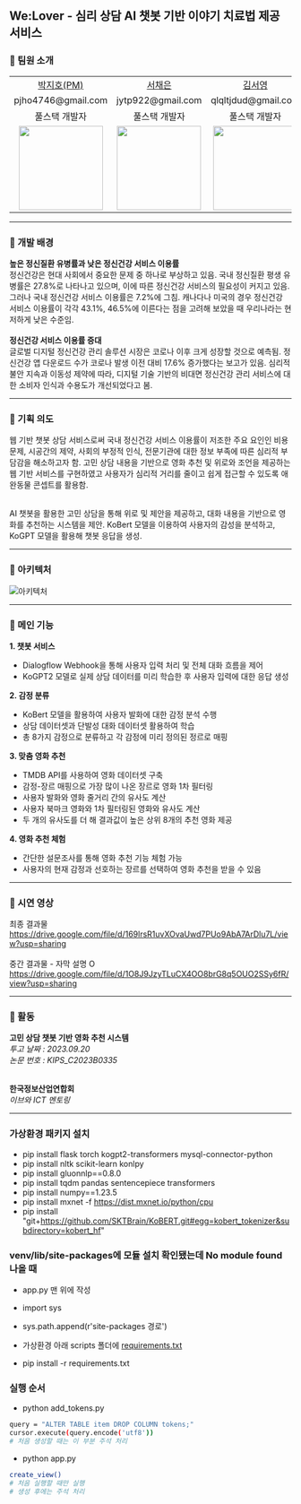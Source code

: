We:Lover - 심리 상담 AI 챗봇 기반 이야기 치료법 제공 서비스
---
### 📍 팀원 소개
<table>
  <tr>
    <td align="center"><a href="https://github.com/pjho4746">박지호(PM)</a></td>
    <td align="center"><a href="https://github.com/seoyeong12">서채은</td>
    <td align="center"><a href="https://github.com/chaeeunnn">김서영</td>
    <td align="center"><a href="https://github.com/jayy118">이재현</td>
  </tr>
  <tr>
    <td align="center">pjho4746@gmail.com</td>
    <td align="center">jytp922@gmail.com</td>
    <td align="center">qlqltjdud@gmail.com</td>
    <td align="center">hyun918@duksung.ac.kr</td>
  </tr>
  <tr>
    <td align="center">풀스택 개발자</td>
    <td align="center">풀스택 개발자</td>
    <td align="center">풀스택 개발자</td>
    <td align="center">풀스택 개발자</td>
  </tr>
  <tr>
    <td align="center"><img src="https://github.com/DSHanul2023/Hanul-Backend/assets/126854628/606bbf95-fe28-4e01-8789-e8ba93e05995?raw=true" width="150px"></td>
    <td align="center"><img src="https://github.com/DSHanul2023/Hanul-Backend/assets/126854628/e7a35f81-41e5-49d0-b25a-289d064dd551?raw=true" width="150px"></td>
    <td align="center"><img src="https://github.com/DSHanul2023/Hanul-Backend/assets/126854628/38607519-a067-4d00-9e9a-fe44fac12fad?raw=true" width="150px"></td>
    <td align="center"><img src="https://github.com/DSHanul2023/Hanul-Backend/assets/126854628/6a9a0a7d-4678-4558-b8db-565e6b9c9869?raw=true" width="150px"></td>
  </tr>
</table>

---

### 📍 개발 배경
**높은 정신질환 유병률과 낮은 정신건강 서비스 이용률**<br>
정신건강은 현대 사회에서 중요한 문제 중 하나로 부상하고 있음. 국내 정신질환 평생 유병률은 27.8%로 나타나고 있으며, 이에 따른 정신건강 서비스의 필요성이 커지고 있음. 그러나 국내 정신건강 서비스 이용률은 7.2%에 그침. 캐나다나 미국의 경우 정신건강 서비스 이용률이 각각 43.1%, 46.5%에 이른다는 점을 고려해 보았을 때 우리나라는 현저하게 낮은 수준임.<br><br>
**정신건강 서비스 이용률 증대**<br>
글로벌 디지털 정신건강 관리 솔루션 시장은 코로나 이후 크게 성장할 것으로 예측됨. 정신건강 앱 다운로드 수가 코로나 발생 이전 대비 17.6% 증가했다는 보고가 있음. 심리적 불안 지속과 이동성 제약에 따라, 디지털 기술 기반의 비대면 정신건강 관리 서비스에 대한 소비자 인식과 수용도가 개선되었다고 봄. 

---

### 📍 기획 의도
웹 기반 챗봇 상담 서비스로써 국내 정신건강 서비스 이용률이 저조한 주요 요인인 비용 문제, 시공간의 제약, 사회의 부정적 인식, 전문기관에 대한 정보 부족에 따른 심리적 부담감을 해소하고자 함. 고민 상담 내용을 기반으로 영화 추천 및 위로와 조언을 제공하는 웹 기반 서비스를 구현하였고 사용자가 심리적 거리를 줄이고 쉽게 접근할 수 있도록 애완동물 콘셉트를 활용함.<br><br>

AI 챗봇을 활용한 고민 상담을 통해 위로 및 제안을 제공하고, 대화 내용을 기반으로 영화를 추천하는 시스템을 제안. KoBert 모델을 이용하여 사용자의 감성을 분석하고, KoGPT 모델을 활용해 챗봇 응답을 생성.

---
### 📍 아키텍처
![아키텍처](https://github.com/DSHanul2023/Hanul-Backend/assets/126854628/59080cd0-ae92-446d-bea6-c119fb041ec0)


---
### 📍 메인 기능
**1. 챗봇 서비스**<br>
- Dialogflow Webhook을 통해 사용자 입력 처리 및 전체 대화 흐름을 제어
- KoGPT2 모델로 실제 상담 데이터를 미리 학습한 후 사용자 입력에 대한 응답 생성

 **2. 감정 분류**<br>
- KoBert 모델을 활용하여 사용자 발화에 대한 감정 분석 수행
- 상담 데이터셋과 단발성 대화 데이터셋 활용하여 학습
- 총 8가지 감정으로 분류하고 각 감정에 미리 정의된 정르로 매핑

**3. 맞춤 영화 추천**<br>
- TMDB API를 사용하여 영화 데이터셋 구축
- 감정-장르 매핑으로 가장 많이 나온  장르로 영화 1차 필터링
- 사용자 발화와 영화 줄거리 간의 유사도 계산
- 사용자 북마크 영화와 1차 필터링된 영화와 유사도 계산
- 두 개의 유사도를 더 해 결과값이 높은 상위 8개의 추천 영화 제공

**4. 영화 추천 체험**<br>
- 간단한 설문조사를 통해 영화 추천 기능 체험 가능
- 사용자의 현재 감정과 선호하는 장르를 선택하여 영화 추천을 받을 수 있음

---


### 📍 시연 영상
최종 결과물  
https://drive.google.com/file/d/169lrsR1uvXOvaUwd7PUo9AbA7ArDlu7L/view?usp=sharing  <br><br>
중간 결과물 - 자막 설명 O  
https://drive.google.com/file/d/1O8J9JzyTLuCX4OO8brG8q5OUO2SSy6fR/view?usp=sharing 

---
### 📍 활동
**고민 상담 챗봇 기반 영화 추천 시스템** <br>
*투고 날짜 : 2023.09.20* <br>
*논문 번호 : KIPS_C2023B0335* <br><br>

**한국정보산업연합회** <br>
*이브와 ICT 멘토링* <br>

---
### 가상환경 패키지 설치

- pip install flask torch kogpt2-transformers mysql-connector-python
- pip install nltk scikit-learn konlpy
- pip install gluonnlp==0.8.0
- pip install tqdm pandas sentencepiece transformers
- pip install numpy==1.23.5
- pip install mxnet -f https://dist.mxnet.io/python/cpu
- pip install "git+https://github.com/SKTBrain/KoBERT.git#egg=kobert_tokenizer&subdirectory=kobert_hf"

### venv/lib/site-packages에 모듈 설치 확인됐는데 No module found 나올 때
- app.py 맨 위에 작성
- import sys
- sys.path.append(r'site-packages 경로')

- 가상환경 아래 scripts 폴더에
[requirements.txt](https://github.com/DSHanul2023/Flask-hanul/files/12460712/requirements.txt)
- pip install -r requirements.txt

### 실행 순서
- python add_tokens.py
```bash
query = "ALTER TABLE item DROP COLUMN tokens;"
cursor.execute(query.encode('utf8'))
# 처음 생성할 때는 이 부분 주석 처리
```
- python app.py
```bash
create_view()
# 처음 실행할 때만 실행
# 생성 후에는 주석 처리
```
